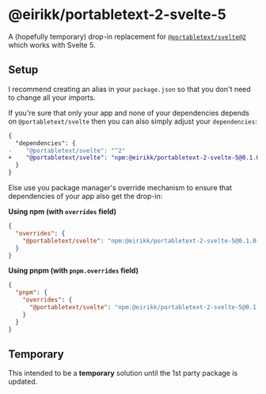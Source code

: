 # @eirikk/portabletext-2-svelte-5

A (hopefully temporary) drop-in replacement for [`@portabletext/svelte@2`](https://www.npmjs.com/package/@portabletext/svelte) which works with Svelte 5.

## Setup

I recommend creating an alias in your `package.json` so that you don't need to change all your imports.

If you're sure that only your app and none of your dependencies depends on `@portabletext/svelte` then you can also simply adjust your `dependencies`:

```diff
{
  "dependencies": {
-    "@portabletext/svelte": "^2"
+    "@portabletext/svelte": "npm:@eirikk/portabletext-2-svelte-5@0.1.0-alpha.2"
  }
}
```

Else use you package manager's override mechanism to ensure that dependencies of your app also get the drop-in:

**Using npm (with `overrides` field)**

```json
{
  "overrides": {
    "@portabletext/svelte": "npm:@eirikk/portabletext-2-svelte-5@0.1.0-alpha.2"
  }
}
```

**Using pnpm (with `pnpm.overrides` field)**

```json
{
  "pnpm": {
    "overrides": {
      "@portabletext/svelte": "npm:@eirikk/portabletext-2-svelte-5@0.1.0-alpha.2"
    }
  }
}
```

## Temporary

This intended to be a **temporary** solution until the 1st party package is updated.
